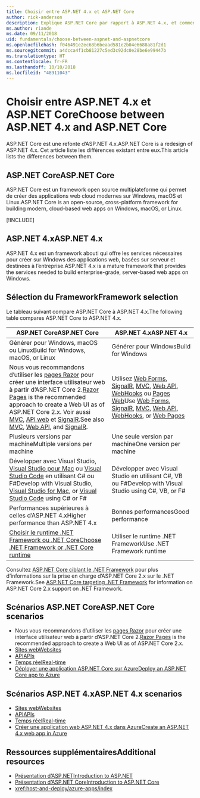 ```yaml
---
title: Choisir entre ASP.NET 4.x et ASP.NET Core
author: rick-anderson
description: Explique ASP.NET Core par rapport à ASP.NET 4.x, et comment choisir entre les deux.
ms.author: riande
ms.date: 09/11/2018
uid: fundamentals/choose-between-aspnet-and-aspnetcore
ms.openlocfilehash: f046491e2ec68b6beaad581e2b04e6688a81f2d1
ms.sourcegitcommit: a4dcca4f1cb81227c5ed3c92dc0e28be6e99447b
ms.translationtype: HT
ms.contentlocale: fr-FR
ms.lasthandoff: 10/10/2018
ms.locfileid: "48911043"
---
```

# <a name="choose-between-aspnet-4x-and-aspnet-core"></a><span data-ttu-id="50c7d-103">Choisir entre ASP.NET 4.x et ASP.NET Core</span><span class="sxs-lookup"><span data-stu-id="50c7d-103">Choose between ASP.NET 4.x and ASP.NET Core</span></span>

<span data-ttu-id="50c7d-104">ASP.NET Core est une refonte d’ASP.NET 4.x.</span><span class="sxs-lookup"><span data-stu-id="50c7d-104">ASP.NET Core is a redesign of ASP.NET 4.x.</span></span> <span data-ttu-id="50c7d-105">Cet article liste les différences existant entre eux.</span><span class="sxs-lookup"><span data-stu-id="50c7d-105">This article lists the differences between them.</span></span>

## <a name="aspnet-core"></a><span data-ttu-id="50c7d-106">ASP.NET Core</span><span class="sxs-lookup"><span data-stu-id="50c7d-106">ASP.NET Core</span></span>

<span data-ttu-id="50c7d-107">ASP.NET Core est un framework open source multiplateforme qui permet de créer des applications web cloud modernes sur Windows, macOS et Linux.</span><span class="sxs-lookup"><span data-stu-id="50c7d-107">ASP.NET Core is an open-source, cross-platform framework for building modern, cloud-based web apps on Windows, macOS, or Linux.</span></span>

[!INCLUDE[](~/includes/benefits.md)]

## <a name="aspnet-4x"></a><span data-ttu-id="50c7d-108">ASP.NET 4.x</span><span class="sxs-lookup"><span data-stu-id="50c7d-108">ASP.NET 4.x</span></span>

<span data-ttu-id="50c7d-109">ASP.NET 4.x est un framework abouti qui offre les services nécessaires pour créer sur Windows des applications web, basées sur serveur et destinées à l’entreprise.</span><span class="sxs-lookup"><span data-stu-id="50c7d-109">ASP.NET 4.x is a mature framework that provides the services needed to build enterprise-grade, server-based web apps on Windows.</span></span>

## <a name="framework-selection"></a><span data-ttu-id="50c7d-110">Sélection du Framework</span><span class="sxs-lookup"><span data-stu-id="50c7d-110">Framework selection</span></span>

<span data-ttu-id="50c7d-111">Le tableau suivant compare ASP.NET Core à ASP.NET 4.x.</span><span class="sxs-lookup"><span data-stu-id="50c7d-111">The following table compares ASP.NET Core to ASP.NET 4.x.</span></span>

| <span data-ttu-id="50c7d-112">ASP.NET Core</span><span class="sxs-lookup"><span data-stu-id="50c7d-112">ASP.NET Core</span></span> | <span data-ttu-id="50c7d-113">ASP.NET 4.x</span><span class="sxs-lookup"><span data-stu-id="50c7d-113">ASP.NET 4.x</span></span> |
|---|---|
|<span data-ttu-id="50c7d-114">Générer pour Windows, macOS ou Linux</span><span class="sxs-lookup"><span data-stu-id="50c7d-114">Build for Windows, macOS, or Linux</span></span>|<span data-ttu-id="50c7d-115">Générer pour Windows</span><span class="sxs-lookup"><span data-stu-id="50c7d-115">Build for Windows</span></span>|
|<span data-ttu-id="50c7d-116">Nous vous recommandons d’utiliser les [pages Razor](xref:razor-pages/index) pour créer une interface utilisateur web à partir d’ASP.NET Core 2.</span><span class="sxs-lookup"><span data-stu-id="50c7d-116">[Razor Pages](xref:razor-pages/index) is the recommended approach to create a Web UI as of ASP.NET Core 2.x.</span></span> <span data-ttu-id="50c7d-117">Voir aussi [MVC](xref:mvc/overview), [API web](xref:tutorials/first-web-api) et [SignalR](xref:signalr/introduction).</span><span class="sxs-lookup"><span data-stu-id="50c7d-117">See also [MVC](xref:mvc/overview), [Web API](xref:tutorials/first-web-api), and [SignalR](xref:signalr/introduction).</span></span>|<span data-ttu-id="50c7d-118">Utilisez [Web Forms](/aspnet/web-forms), [SignalR](/aspnet/signalr), [MVC](/aspnet/mvc), [Web API](/aspnet/web-api/), [WebHooks](/aspnet/webhooks/) ou [Pages Web](/aspnet/web-pages)</span><span class="sxs-lookup"><span data-stu-id="50c7d-118">Use [Web Forms](/aspnet/web-forms), [SignalR](/aspnet/signalr), [MVC](/aspnet/mvc), [Web API](/aspnet/web-api/), [WebHooks](/aspnet/webhooks/), or [Web Pages](/aspnet/web-pages)</span></span>|
|<span data-ttu-id="50c7d-119">Plusieurs versions par machine</span><span class="sxs-lookup"><span data-stu-id="50c7d-119">Multiple versions per machine</span></span>|<span data-ttu-id="50c7d-120">Une seule version par machine</span><span class="sxs-lookup"><span data-stu-id="50c7d-120">One version per machine</span></span>|
|<span data-ttu-id="50c7d-121">Développer avec Visual Studio, [Visual Studio pour Mac](https://www.visualstudio.com/vs/visual-studio-mac/) ou [Visual Studio Code](https://code.visualstudio.com/) en utilisant C# ou F#</span><span class="sxs-lookup"><span data-stu-id="50c7d-121">Develop with Visual Studio, [Visual Studio for Mac](https://www.visualstudio.com/vs/visual-studio-mac/), or [Visual Studio Code](https://code.visualstudio.com/) using C# or F#</span></span>|<span data-ttu-id="50c7d-122">Développer avec Visual Studio en utilisant C#, VB ou F#</span><span class="sxs-lookup"><span data-stu-id="50c7d-122">Develop with Visual Studio using C#, VB, or F#</span></span>|
|<span data-ttu-id="50c7d-123">Performances supérieures à celles d’ASP.NET 4.x</span><span class="sxs-lookup"><span data-stu-id="50c7d-123">Higher performance than ASP.NET 4.x</span></span>|<span data-ttu-id="50c7d-124">Bonnes performances</span><span class="sxs-lookup"><span data-stu-id="50c7d-124">Good performance</span></span>|
|[<span data-ttu-id="50c7d-125">Choisir le runtime .NET Framework ou .NET Core</span><span class="sxs-lookup"><span data-stu-id="50c7d-125">Choose .NET Framework or .NET Core runtime</span></span>](/dotnet/articles/standard/choosing-core-framework-server)|<span data-ttu-id="50c7d-126">Utiliser le runtime .NET Framework</span><span class="sxs-lookup"><span data-stu-id="50c7d-126">Use .NET Framework runtime</span></span>|

<span data-ttu-id="50c7d-127">Consultez [ASP.NET Core ciblant le .NET Framework](xref:index#target-framework) pour plus d’informations sur la prise en charge d’ASP.NET Core 2.x sur le .NET Framework.</span><span class="sxs-lookup"><span data-stu-id="50c7d-127">See [ASP.NET Core targeting .NET Framework](xref:index#target-framework) for information on ASP.NET Core 2.x support on .NET Framework.</span></span>

## <a name="aspnet-core-scenarios"></a><span data-ttu-id="50c7d-128">Scénarios ASP.NET Core</span><span class="sxs-lookup"><span data-stu-id="50c7d-128">ASP.NET Core scenarios</span></span>

* <span data-ttu-id="50c7d-129">Nous vous recommandons d’utiliser les [pages Razor](xref:razor-pages/index) pour créer une interface utilisateur web à partir d’ASP.NET Core 2.</span><span class="sxs-lookup"><span data-stu-id="50c7d-129">[Razor Pages](xref:razor-pages/index) is the recommended approach to create a Web UI as of ASP.NET Core 2.x.</span></span>
* [<span data-ttu-id="50c7d-130">Sites web</span><span class="sxs-lookup"><span data-stu-id="50c7d-130">Websites</span></span>](xref:tutorials/first-mvc-app/index)
* [<span data-ttu-id="50c7d-131">API</span><span class="sxs-lookup"><span data-stu-id="50c7d-131">APIs</span></span>](xref:tutorials/first-web-api)
* [<span data-ttu-id="50c7d-132">Temps réel</span><span class="sxs-lookup"><span data-stu-id="50c7d-132">Real-time</span></span>](xref:signalr/index)
* [<span data-ttu-id="50c7d-133">Déployer une application ASP.NET Core sur Azure</span><span class="sxs-lookup"><span data-stu-id="50c7d-133">Deploy an ASP.NET Core app to Azure</span></span>](/azure/app-service/app-service-web-get-started-dotnet)

## <a name="aspnet-4x-scenarios"></a><span data-ttu-id="50c7d-134">Scénarios ASP.NET 4.x</span><span class="sxs-lookup"><span data-stu-id="50c7d-134">ASP.NET 4.x scenarios</span></span>

* [<span data-ttu-id="50c7d-135">Sites web</span><span class="sxs-lookup"><span data-stu-id="50c7d-135">Websites</span></span>](/aspnet/mvc)
* [<span data-ttu-id="50c7d-136">API</span><span class="sxs-lookup"><span data-stu-id="50c7d-136">APIs</span></span>](/aspnet/web-api)
* [<span data-ttu-id="50c7d-137">Temps réel</span><span class="sxs-lookup"><span data-stu-id="50c7d-137">Real-time</span></span>](/aspnet/signalr)
* [<span data-ttu-id="50c7d-138">Créer une application web ASP.NET 4.x dans Azure</span><span class="sxs-lookup"><span data-stu-id="50c7d-138">Create an ASP.NET 4.x web app in Azure</span></span>](/azure/app-service/app-service-web-get-started-dotnet-framework)

## <a name="additional-resources"></a><span data-ttu-id="50c7d-139">Ressources supplémentaires</span><span class="sxs-lookup"><span data-stu-id="50c7d-139">Additional resources</span></span>

* [<span data-ttu-id="50c7d-140">Présentation d’ASP.NET</span><span class="sxs-lookup"><span data-stu-id="50c7d-140">Introduction to ASP.NET</span></span>](/aspnet/overview)
* [<span data-ttu-id="50c7d-141">Présentation d’ASP.NET Core</span><span class="sxs-lookup"><span data-stu-id="50c7d-141">Introduction to ASP.NET Core</span></span>](xref:index)
* <xref:host-and-deploy/azure-apps/index>
